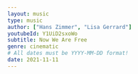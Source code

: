 ```yaml
---
layout: music
type: music
author: ["Hans Zimmer", "Lisa Gerrard"]
youtubeId: Y1UiD2sxoWo
subtitle: Now We Are Free
genre: cinematic
# All dates must be YYYY-MM-DD format!
date: 2021-11-11
---
```

